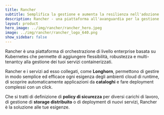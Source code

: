 ```yaml
---
title: Rancher
subtitle: Semplifica la gestione e aumenta la resilienza nell'adozione di Kubernetes.
description: Rancher - una piattaforma all'avanguardia per la gestione di Kubernetes in contesti di produzione.
layout: product
hero_image: ../img/rancher/rancher_hero.jpeg
image: ../img/rancher/rancher_logo_640.png
show_sidebar: false
---
```

Rancher è una piattaforma di orchestrazione di livello enterprise basata su Kubernetes che permette di aggiungere flessibilità, robustezza e multi-tenantcy alla gestione dei tuoi servizi containerizzati.

Rancher e i servizi ad esso collegati, come **Longhorn**, permettono di gestire in modo semplice ed efficace ogni esigenza degli ambienti cloud di runtime, di scoprire automaticamente applicazioni da **cataloghi** e fare deployment complessi con un click.

Che si tratti di definizione di **policy di sicurezza** per diversi carichi di lavoro, di gestione di **storage distribuito** o di deployment di nuovi servizi, Rancher è la soluzione alle tue esigenze.
